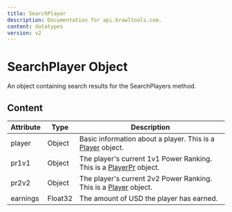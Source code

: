 ```yaml
---
title: SearchPlayer
description: Documentation for api.brawltools.com.
content: datatypes
version: v2
---
```


# SearchPlayer Object

An object containing search results for the SearchPlayers method.

## Content

| Attribute | Type    | Description                                                                                  |
| --------- | ------- | -------------------------------------------------------------------------------------------- |
| player    | Object  | Basic information about a player. This is a [Player](/v2/datatypes/player) object.           |
| pr1v1     | Object  | The player's current 1v1 Power Ranking. This is a [PlayerPr](/v2/datatypes/playerpr) object. |
| pr2v2     | Object  | The player's current 2v2 Power Ranking. This is a [Player](/v2/datatypes/playerpr) object.   |
| earnings  | Float32 | The amount of USD the player has earned.                                                     |
